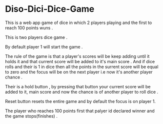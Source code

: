 # Diso-Dici-Dice-Game

This is a web app game of dice in which 2 players playing and the first to reach 100 points  wuns .

This is two players dice game .

By default player 1 will start the game .

The rule of the game is that a player's scores will be keep adding until it holds it and that current score will be added to it's main score . And if dice rolls and their is 1 in dice then all the points in the surrent score will be equal to zero and the focus will be on the next player i.e now it's another player chance .

Their is a hold button , by pressing that button your current score will be added to it, main score and now the chance is of another player to roll dice .

Reset button resets the entire game and by default the focus is on player 1.

The player who reaches  100 points first that palyer id declared winner and the game stops(finishes) . 
